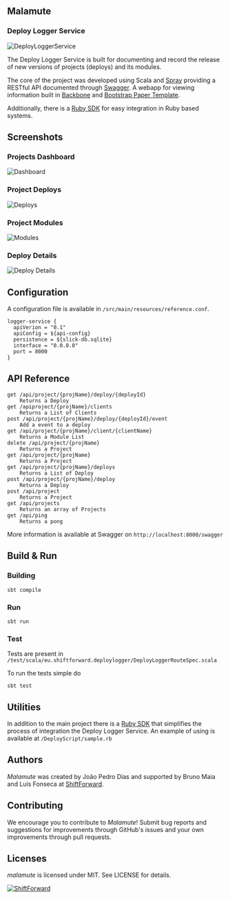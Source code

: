 ## Malamute

### Deploy Logger Service

![DeployLoggerService](http://i.imgur.com/es3RMZy.png)

The Deploy Logger Service is built for documenting and record the release of new versions of projects (deploys) and its modules.

The core of the project was developed using Scala and [Spray](http://spray.io/) providing a RESTful API documented through [Swagger](http://swagger.io/). 
A webapp for viewing information built in [Backbone](http://backbonejs.org/) and [Bootstrap Paper Template](https://bootswatch.com/paper/).

Additionally, there is a [Ruby SDK](SDK-Ruby/README.md) for easy integration in Ruby based systems.

## Screenshots

### Projects Dashboard

![Dashboard](http://i.imgur.com/4iLCgOP.png)

### Project Deploys

![Deploys](http://i.imgur.com/Poyi3kr.png)


### Project Modules

![Modules](http://i.imgur.com/b0w8xeC.png)

### Deploy Details

![Deploy Details](http://i.imgur.com/bxrCpOs.png)

## Configuration

A configuration file is available in `/src/main/resources/reference.conf`.

    logger-service {
      apiVerion = "0.1"
      apiConfig = ${api-config}
      persistence = ${slick-db.sqlite}
      interface = "0.0.0.0"
      port = 8000
    }

## API Reference

    get /api/project/{projName}/deploy/{deployId}
        Returns a Deploy
    get /apiproject/{projName}/clients
        Returns a List of Clients
    post /api/project/{projName}/deploy/{deployId}/event
        Add a event to a deploy
    get /api/project/{projName}/client/{clientName}
        Returns a Module List
    delete /api/project/{projName}
        Returns a Project
    get /api/project/{projName}
        Returns a Project
    get /api/project/{projName}/deploys
        Returns a List of Deploy
    post /api/project/{projName}/deploy
        Returns a Deploy
    post /api/project
        Returns a Project
    get /api/projects
        Returns an array of Projects
    get /api/ping
        Returns a pong

More information is available at Swagger on `http://localhost:8000/swagger`

## Build & Run

### Building

    sbt compile
    
### Run
    
    sbt run
    
### Test

Tests are present in `/test/scala/eu.shiftforward.deploylogger/DeployLoggerRouteSpec.scala`

To run the tests simple do
    
    sbt test
    
## Utilities

In addition to the main project there is a [Ruby SDK](SDK-Ruby/README.md) that simplifies the process of integration the Deploy Logger Service. 
An example of using is available at `/DeployScript/sample.rb`

## Authors

_Malamute_ was created by João Pedro Dias and supported by Bruno Maia and Luís Fonseca at [ShiftForward](http://www.shiftforward.eu/).

## Contributing

We encourage you to contribute to _Malamute_! Submit bug reports and suggestions for improvements through GitHub's issues and your own improvements through pull requests. 

## Licenses

_malamute_ is licensed under MIT. See LICENSE for details.

[![ShiftForward](http://cdn.shiftforward.eu/wp-content/uploads/2015/01/ShiftForward_logo_new-01.png)](http://www.shiftforward.eu/)
